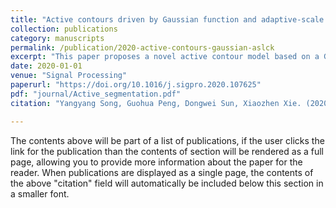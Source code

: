 ```yaml
---
title: "Active contours driven by Gaussian function and adaptive-scale local correntropy-based K-means clustering for fast image segmentation"
collection: publications
category: manuscripts
permalink: /publication/2020-active-contours-gaussian-aslck
excerpt: "This paper proposes a novel active contour model based on a Gaussian function and adaptive-scale local correntropy-based K-means clustering (Gaussian-ASLCK) for image segmentation with severe intensity inhomogeneity."
date: 2020-01-01
venue: "Signal Processing"
paperurl: "https://doi.org/10.1016/j.sigpro.2020.107625"
pdf: "journal/Active_segmentation.pdf"
citation: "Yangyang Song, Guohua Peng, Dongwei Sun, Xiaozhen Xie. (2020). &quot;Active contours driven by Gaussian function and adaptive-scale local correntropy-based K-means clustering for fast image segmentation.&quot; <i>Signal Processing</i>, 174, 107625."

---
```


The contents above will be part of a list of publications, if the user clicks the link for the publication than the contents of section will be rendered as a full page, allowing you to provide more information about the paper for the reader. When publications are displayed as a single page, the contents of the above "citation" field will automatically be included below this section in a smaller font.